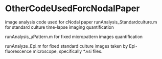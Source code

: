 # OtherCodeUsedForcNodalPaper
 image analysis code used for cNodal paper
runAnalysis_Standardculture.m for standard culture time-lapse imaging quantification

runAnalysis_µPattern.m for fixed micropattern images quantification

runAnalyze_Epi.m for fixed standard culture images taken by Epi-fluorescence microscope, specifically *.vsi files.  
